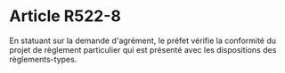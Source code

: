 # Article R522-8

En statuant sur la demande d'agrément, le préfet vérifie la conformité du projet de règlement particulier qui est présenté avec les dispositions des règlements-types.